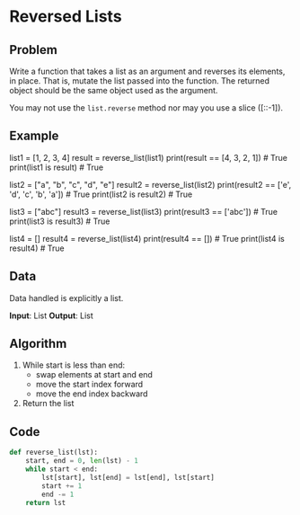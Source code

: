 # Reversed Lists
## Problem
Write a function that takes a list as an argument and reverses its elements, in place. That is, mutate the list passed into the function. The returned object should be the same object used as the argument.

You may not use the `list.reverse` method nor may you use a slice ([::-1]).

## Example
list1 = [1, 2, 3, 4]
result = reverse_list(list1)
print(result == [4, 3, 2, 1])               # True
print(list1 is result)                      # True

list2 = ["a", "b", "c", "d", "e"]
result2 = reverse_list(list2)
print(result2 == ['e', 'd', 'c', 'b', 'a']) # True
print(list2 is result2)                     # True

list3 = ["abc"]
result3 = reverse_list(list3)
print(result3 == ['abc'])                   # True
print(list3 is result3)                     # True

list4 = []
result4 = reverse_list(list4)
print(result4 == [])                        # True
print(list4 is result4)                     # True

## Data
Data handled is explicitly a list.

**Input**: List
**Output**: List

## Algorithm
1. While start is less than end:
    - swap elements at start and end
    - move the start index forward
    - move the end index backward
2. Return the list

## Code
```python
def reverse_list(lst):
    start, end = 0, len(lst) - 1
    while start < end:
        lst[start], lst[end] = lst[end], lst[start]
        start += 1
        end -= 1
    return lst
```